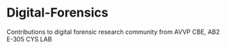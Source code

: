 # Digital-Forensics
Contributions to digital forensic research community from AVVP CBE, AB2 E-305 CYS LAB 
